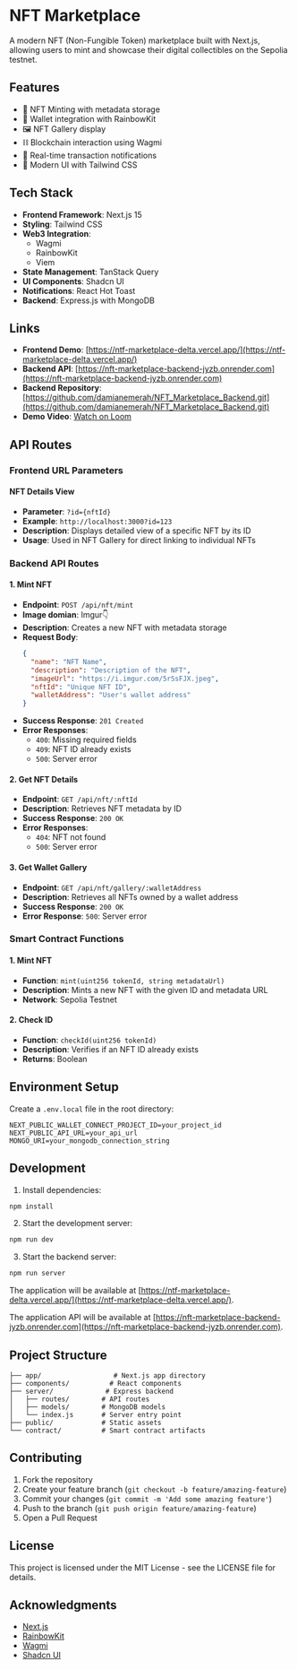 # NFT Marketplace

A modern NFT (Non-Fungible Token) marketplace built with Next.js, allowing users to mint and showcase their digital collectibles on the Sepolia testnet.

## Features

- 🎨 NFT Minting with metadata storage
- 👛 Wallet integration with RainbowKit
- 🖼️ NFT Gallery display
- ⛓️ Blockchain interaction using Wagmi
- 🎯 Real-time transaction notifications
- 🎨 Modern UI with Tailwind CSS

## Tech Stack

- **Frontend Framework**: Next.js 15
- **Styling**: Tailwind CSS
- **Web3 Integration**:
  - Wagmi
  - RainbowKit
  - Viem
- **State Management**: TanStack Query
- **UI Components**: Shadcn UI
- **Notifications**: React Hot Toast
- **Backend**: Express.js with MongoDB

## Links

- **Frontend Demo**: [https://ntf-marketplace-delta.vercel.app/](https://ntf-marketplace-delta.vercel.app/)
- **Backend API**: [https://nft-marketplace-backend-jyzb.onrender.com](https://nft-marketplace-backend-jyzb.onrender.com)
- **Backend Repository**: [https://github.com/damianemerah/NFT_Marketplace_Backend.git](https://github.com/damianemerah/NFT_Marketplace_Backend.git)
- **Demo Video**: [Watch on Loom](https://www.loom.com/share/8c544c5b381f4aed88e240d7fe8c84b0?sid=d537a7a0-cbdb-42d1-973a-10e20857d0db)

## API Routes

### Frontend URL Parameters

#### NFT Details View

- **Parameter**: `?id={nftId}`
- **Example**: `http://localhost:3000?id=123`
- **Description**: Displays detailed view of a specific NFT by its ID
- **Usage**: Used in NFT Gallery for direct linking to individual NFTs

### Backend API Routes

#### 1. Mint NFT

- **Endpoint**: `POST /api/nft/mint`
- **Image domian**: Imgur👇
- **Description**: Creates a new NFT with metadata storage
- **Request Body**:
  ```json
  {
    "name": "NFT Name",
    "description": "Description of the NFT",
    "imageUrl": "https://i.imgur.com/5rSsFJX.jpeg",
    "nftId": "Unique NFT ID",
    "walletAddress": "User's wallet address"
  }
  ```
- **Success Response**: `201 Created`
- **Error Responses**:
  - `400`: Missing required fields
  - `409`: NFT ID already exists
  - `500`: Server error

#### 2. Get NFT Details

- **Endpoint**: `GET /api/nft/:nftId`
- **Description**: Retrieves NFT metadata by ID
- **Success Response**: `200 OK`
- **Error Responses**:
  - `404`: NFT not found
  - `500`: Server error

#### 3. Get Wallet Gallery

- **Endpoint**: `GET /api/nft/gallery/:walletAddress`
- **Description**: Retrieves all NFTs owned by a wallet address
- **Success Response**: `200 OK`
- **Error Response**: `500`: Server error

### Smart Contract Functions

#### 1. Mint NFT

- **Function**: `mint(uint256 tokenId, string metadataUrl)`
- **Description**: Mints a new NFT with the given ID and metadata URL
- **Network**: Sepolia Testnet

#### 2. Check ID

- **Function**: `checkId(uint256 tokenId)`
- **Description**: Verifies if an NFT ID already exists
- **Returns**: Boolean

## Environment Setup

Create a `.env.local` file in the root directory:

```env
NEXT_PUBLIC_WALLET_CONNECT_PROJECT_ID=your_project_id
NEXT_PUBLIC_API_URL=your_api_url
MONGO_URI=your_mongodb_connection_string
```

## Development

1. Install dependencies:

```bash
npm install
```

2. Start the development server:

```bash
npm run dev
```

3. Start the backend server:

```bash
npm run server
```

The application will be available at [https://ntf-marketplace-delta.vercel.app/](https://ntf-marketplace-delta.vercel.app/).

The application API will be available at [https://nft-marketplace-backend-jyzb.onrender.com](https://nft-marketplace-backend-jyzb.onrender.com).

## Project Structure

```
├── app/                  # Next.js app directory
├── components/          # React components
├── server/             # Express backend
│   ├── routes/        # API routes
│   ├── models/        # MongoDB models
│   └── index.js       # Server entry point
├── public/            # Static assets
└── contract/          # Smart contract artifacts
```

## Contributing

1. Fork the repository
2. Create your feature branch (`git checkout -b feature/amazing-feature`)
3. Commit your changes (`git commit -m 'Add some amazing feature'`)
4. Push to the branch (`git push origin feature/amazing-feature`)
5. Open a Pull Request

## License

This project is licensed under the MIT License - see the LICENSE file for details.

## Acknowledgments

- [Next.js](https://nextjs.org/)
- [RainbowKit](https://www.rainbowkit.com/)
- [Wagmi](https://wagmi.sh/)
- [Shadcn UI](https://ui.shadcn.com/)
